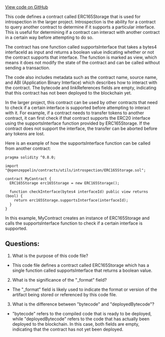 [View code on GitHub](zoo-labs/zoo/blob/master/contracts/artifacts/@openzeppelin/contracts/utils/introspection/ERC165Storage.sol/ERC165Storage.json)

This code defines a contract called ERC165Storage that is used for introspection in the larger project. Introspection is the ability for a contract to query another contract to determine if it supports a particular interface. This is useful for determining if a contract can interact with another contract in a certain way before attempting to do so.

The contract has one function called supportsInterface that takes a bytes4 interfaceId as input and returns a boolean value indicating whether or not the contract supports that interface. The function is marked as view, which means it does not modify the state of the contract and can be called without sending a transaction.

The code also includes metadata such as the contract name, source name, and ABI (Application Binary Interface) which describes how to interact with the contract. The bytecode and linkReferences fields are empty, indicating that this contract has not been deployed to the blockchain yet.

In the larger project, this contract can be used by other contracts that need to check if a certain interface is supported before attempting to interact with it. For example, if a contract needs to transfer tokens to another contract, it can first check if that contract supports the ERC20 interface using the supportsInterface function provided by ERC165Storage. If the contract does not support the interface, the transfer can be aborted before any tokens are lost.

Here is an example of how the supportsInterface function can be called from another contract:

```
pragma solidity ^0.8.0;

import "@openzeppelin/contracts/utils/introspection/ERC165Storage.sol";

contract MyContract {
  ERC165Storage erc165Storage = new ERC165Storage();

  function checkInterface(bytes4 interfaceId) public view returns (bool) {
    return erc165Storage.supportsInterface(interfaceId);
  }
}
```

In this example, MyContract creates an instance of ERC165Storage and calls the supportsInterface function to check if a certain interface is supported.
## Questions: 
 1. What is the purpose of this code file?
- This code file defines a contract called ERC165Storage which has a single function called supportsInterface that returns a boolean value.

2. What is the significance of the "_format" field?
- The "_format" field is likely used to indicate the format or version of the artifact being stored or referenced by this code file.

3. What is the difference between "bytecode" and "deployedBytecode"?
- "bytecode" refers to the compiled code that is ready to be deployed, while "deployedBytecode" refers to the code that has actually been deployed to the blockchain. In this case, both fields are empty, indicating that the contract has not yet been deployed.
